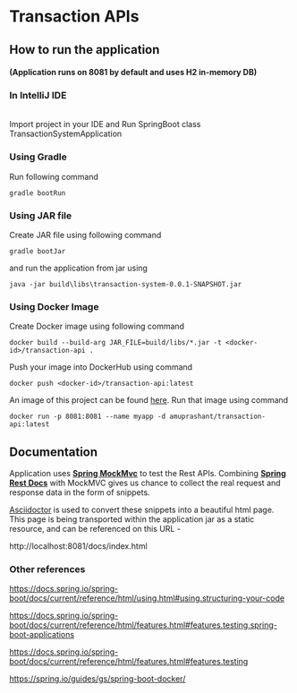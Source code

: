 # Transaction APIs

## How to run the application 
#### (Application runs on 8081 by default and uses H2 in-memory DB)

### In IntelliJ IDE
   <br>        Import project in your IDE and Run SpringBoot class TransactionSystemApplication
   
### Using Gradle
Run following command

`gradle bootRun`
   
### Using JAR file
Create JAR file using following command

`gradle bootJar`

and run the application from jar using

   `java -jar build\libs\transaction-system-0.0.1-SNAPSHOT.jar`

### Using Docker Image
Create Docker image using following command

`docker build --build-arg JAR_FILE=build/libs/*.jar -t <docker-id>/transaction-api .`

Push your image into DockerHub using command 

`docker push <docker-id>/transaction-api:latest`

An image of this project can be found [here](https://hub.docker.com/repository/docker/amuprashant/transaction-api).
Run that image using command

`docker run -p 8081:8081 --name myapp -d amuprashant/transaction-api:latest`

## Documentation

Application uses **[Spring MockMvc](https://docs.spring.io/spring-framework/docs/current/reference/html/#spring-mvc-test-framework)** to test the Rest APIs. Combining **[Spring Rest Docs](https://docs.spring.io/spring-restdocs/docs/2.0.5.RELEASE/reference/html5/)** with MockMVC gives us chance to collect the real request and response data in the form of snippets.

[Asciidoctor](https://asciidoctor.org/) is used to convert these snippets into a beautiful html page. This page is being transported within the application jar as a static resource, and can be referenced on this URL -

http://localhost:8081/docs/index.html


### Other references
https://docs.spring.io/spring-boot/docs/current/reference/html/using.html#using.structuring-your-code

https://docs.spring.io/spring-boot/docs/current/reference/html/features.html#features.testing.spring-boot-applications

https://docs.spring.io/spring-boot/docs/current/reference/html/features.html#features.testing

https://spring.io/guides/gs/spring-boot-docker/
